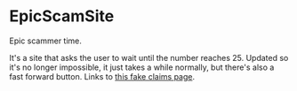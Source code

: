 # EpicScamSite
 Epic scammer time.

It's a site that asks the user to wait until the number reaches 25. Updated so it's no longer impossible, it just takes a while normally, but there's also a fast forward button. Links to [this fake claims page](https://sdproductions.github.io/claim).
